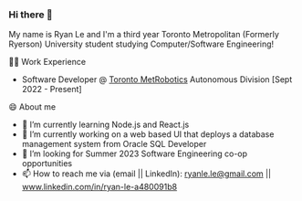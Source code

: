 ### Hi there 👋

<!--
**ryan1le/ryan1le** is a ✨ _special_ ✨ repository because its `README.md` (this file) appears on your GitHub profile.

Here are some ideas to get you started:

- 🔭 I’m currently working on ...
- 🌱 I’m currently learning ...
- 👯 I’m looking to collaborate on ...
- 🤔 I’m looking for help with ...
- 💬 Ask me about ...
- 📫 How to reach me: ...
- 😄 Pronouns: ...
- ⚡ Fun fact: ...
-->

My name is Ryan Le and I'm a third year Toronto Metropolitan (Formerly Ryerson) University student studying Computer/Software Engineering!

👨‍💻 Work Experience

 - Software Developer @ [Toronto MetRobotics](https://teamtmr.ca/) Autonomous Division [Sept 2022 - Present]

😄 About me

- 🌱 I’m currently learning Node.js and React.js
- 🔭 I’m currently working on a web based UI that deploys a database management system from Oracle SQL Developer
- 🤔 I’m looking for Summer 2023 Software Engineering co-op opportunities 
- 📫 How to reach me via (email || LinkedIn): ryanle.le@gmail.com || www.linkedin.com/in/ryan-le-a480091b8
